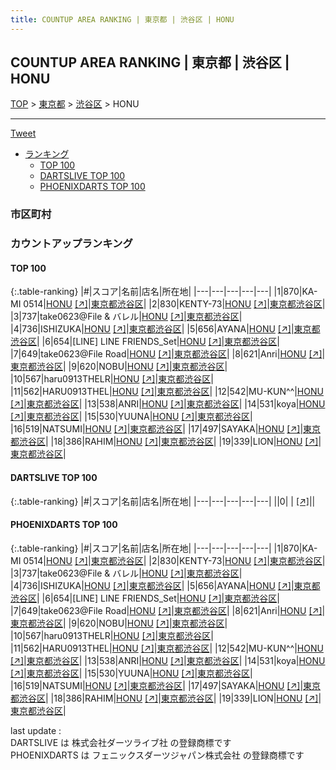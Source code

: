 ```yaml
---
title: COUNTUP AREA RANKING | 東京都 | 渋谷区 | HONU
---
```

## COUNTUP AREA RANKING | 東京都 | 渋谷区 | HONU

[TOP](/darts/rank/) > [東京都](/darts/rank/東京都/) > [渋谷区](/darts/rank/東京都/渋谷区/) > HONU

___

<a href="https://twitter.com/share?ref_src=twsrc%5Etfw" data-text="COUNTUP AREA RANKING | 東京都渋谷区HONU" class="twitter-share-button" data-hashtags="DARTSLIVE,PHOENIXDARTS,darts,ダーツ" data-show-count="false">Tweet</a>

* [ランキング](#カウントアップランキング)
    * [TOP 100](#top-100)
    * [DARTSLIVE TOP 100](#dartslive-top-100)
    * [PHOENIXDARTS TOP 100](#phoenixdarts-top-100)

### 市区町村

<ul>

</ul>

### カウントアップランキング

#### TOP 100



{:.table-ranking}
|#|スコア|名前|店名|所在地|
|---|---|---|---|---|
|1|870|<span class="rank-name-pd">KA-MI 0514</span>|<a href="/darts/rank/shops/75882.html">HONU</a> <a href="https://vs.phoenixdarts.com/jp/shop/shopDetailInfo/s_75882?s_seq=75882">[↗]</a>|<a href="/darts/rank/東京都/渋谷区">東京都渋谷区</a>|
|2|830|<span class="rank-name-pd">KENTY-73</span>|<a href="/darts/rank/shops/75882.html">HONU</a> <a href="https://vs.phoenixdarts.com/jp/shop/shopDetailInfo/s_75882?s_seq=75882">[↗]</a>|<a href="/darts/rank/東京都/渋谷区">東京都渋谷区</a>|
|3|737|<span class="rank-name-pd">take0623@File &amp; バレル</span>|<a href="/darts/rank/shops/75882.html">HONU</a> <a href="https://vs.phoenixdarts.com/jp/shop/shopDetailInfo/s_75882?s_seq=75882">[↗]</a>|<a href="/darts/rank/東京都/渋谷区">東京都渋谷区</a>|
|4|736|<span class="rank-name-pd">ISHIZUKA</span>|<a href="/darts/rank/shops/75882.html">HONU</a> <a href="https://vs.phoenixdarts.com/jp/shop/shopDetailInfo/s_75882?s_seq=75882">[↗]</a>|<a href="/darts/rank/東京都/渋谷区">東京都渋谷区</a>|
|5|656|<span class="rank-name-pd">AYANA</span>|<a href="/darts/rank/shops/75882.html">HONU</a> <a href="https://vs.phoenixdarts.com/jp/shop/shopDetailInfo/s_75882?s_seq=75882">[↗]</a>|<a href="/darts/rank/東京都/渋谷区">東京都渋谷区</a>|
|6|654|<span class="rank-name-pd">[LINE] LINE FRIENDS_Set</span>|<a href="/darts/rank/shops/75882.html">HONU</a> <a href="https://vs.phoenixdarts.com/jp/shop/shopDetailInfo/s_75882?s_seq=75882">[↗]</a>|<a href="/darts/rank/東京都/渋谷区">東京都渋谷区</a>|
|7|649|<span class="rank-name-pd">take0623@File Road</span>|<a href="/darts/rank/shops/75882.html">HONU</a> <a href="https://vs.phoenixdarts.com/jp/shop/shopDetailInfo/s_75882?s_seq=75882">[↗]</a>|<a href="/darts/rank/東京都/渋谷区">東京都渋谷区</a>|
|8|621|<span class="rank-name-pd">Anri</span>|<a href="/darts/rank/shops/75882.html">HONU</a> <a href="https://vs.phoenixdarts.com/jp/shop/shopDetailInfo/s_75882?s_seq=75882">[↗]</a>|<a href="/darts/rank/東京都/渋谷区">東京都渋谷区</a>|
|9|620|<span class="rank-name-pd">NOBU</span>|<a href="/darts/rank/shops/75882.html">HONU</a> <a href="https://vs.phoenixdarts.com/jp/shop/shopDetailInfo/s_75882?s_seq=75882">[↗]</a>|<a href="/darts/rank/東京都/渋谷区">東京都渋谷区</a>|
|10|567|<span class="rank-name-pd">haru0913THELR</span>|<a href="/darts/rank/shops/75882.html">HONU</a> <a href="https://vs.phoenixdarts.com/jp/shop/shopDetailInfo/s_75882?s_seq=75882">[↗]</a>|<a href="/darts/rank/東京都/渋谷区">東京都渋谷区</a>|
|11|562|<span class="rank-name-pd">HARU0913THEL</span>|<a href="/darts/rank/shops/75882.html">HONU</a> <a href="https://vs.phoenixdarts.com/jp/shop/shopDetailInfo/s_75882?s_seq=75882">[↗]</a>|<a href="/darts/rank/東京都/渋谷区">東京都渋谷区</a>|
|12|542|<span class="rank-name-pd">MU-KUN^^</span>|<a href="/darts/rank/shops/75882.html">HONU</a> <a href="https://vs.phoenixdarts.com/jp/shop/shopDetailInfo/s_75882?s_seq=75882">[↗]</a>|<a href="/darts/rank/東京都/渋谷区">東京都渋谷区</a>|
|13|538|<span class="rank-name-pd">ANRI</span>|<a href="/darts/rank/shops/75882.html">HONU</a> <a href="https://vs.phoenixdarts.com/jp/shop/shopDetailInfo/s_75882?s_seq=75882">[↗]</a>|<a href="/darts/rank/東京都/渋谷区">東京都渋谷区</a>|
|14|531|<span class="rank-name-pd">koya</span>|<a href="/darts/rank/shops/75882.html">HONU</a> <a href="https://vs.phoenixdarts.com/jp/shop/shopDetailInfo/s_75882?s_seq=75882">[↗]</a>|<a href="/darts/rank/東京都/渋谷区">東京都渋谷区</a>|
|15|530|<span class="rank-name-pd">YUUNA</span>|<a href="/darts/rank/shops/75882.html">HONU</a> <a href="https://vs.phoenixdarts.com/jp/shop/shopDetailInfo/s_75882?s_seq=75882">[↗]</a>|<a href="/darts/rank/東京都/渋谷区">東京都渋谷区</a>|
|16|519|<span class="rank-name-pd">NATSUMI</span>|<a href="/darts/rank/shops/75882.html">HONU</a> <a href="https://vs.phoenixdarts.com/jp/shop/shopDetailInfo/s_75882?s_seq=75882">[↗]</a>|<a href="/darts/rank/東京都/渋谷区">東京都渋谷区</a>|
|17|497|<span class="rank-name-pd">SAYAKA</span>|<a href="/darts/rank/shops/75882.html">HONU</a> <a href="https://vs.phoenixdarts.com/jp/shop/shopDetailInfo/s_75882?s_seq=75882">[↗]</a>|<a href="/darts/rank/東京都/渋谷区">東京都渋谷区</a>|
|18|386|<span class="rank-name-pd">RAHIM</span>|<a href="/darts/rank/shops/75882.html">HONU</a> <a href="https://vs.phoenixdarts.com/jp/shop/shopDetailInfo/s_75882?s_seq=75882">[↗]</a>|<a href="/darts/rank/東京都/渋谷区">東京都渋谷区</a>|
|19|339|<span class="rank-name-pd">LION</span>|<a href="/darts/rank/shops/75882.html">HONU</a> <a href="https://vs.phoenixdarts.com/jp/shop/shopDetailInfo/s_75882?s_seq=75882">[↗]</a>|<a href="/darts/rank/東京都/渋谷区">東京都渋谷区</a>|


#### DARTSLIVE TOP 100



{:.table-ranking}
|#|スコア|名前|店名|所在地|
|---|---|---|---|---|
||0|<span class="rank-name-dl"> </span>|<a href="/darts/rank/shops/.html"></a> <a href="">[↗]</a>|<a href="/darts/rank//"></a>|


#### PHOENIXDARTS TOP 100



{:.table-ranking}
|#|スコア|名前|店名|所在地|
|---|---|---|---|---|
|1|870|<span class="rank-name-pd">KA-MI 0514</span>|<a href="/darts/rank/shops/75882.html">HONU</a> <a href="https://vs.phoenixdarts.com/jp/shop/shopDetailInfo/s_75882?s_seq=75882">[↗]</a>|<a href="/darts/rank/東京都/渋谷区">東京都渋谷区</a>|
|2|830|<span class="rank-name-pd">KENTY-73</span>|<a href="/darts/rank/shops/75882.html">HONU</a> <a href="https://vs.phoenixdarts.com/jp/shop/shopDetailInfo/s_75882?s_seq=75882">[↗]</a>|<a href="/darts/rank/東京都/渋谷区">東京都渋谷区</a>|
|3|737|<span class="rank-name-pd">take0623@File &amp; バレル</span>|<a href="/darts/rank/shops/75882.html">HONU</a> <a href="https://vs.phoenixdarts.com/jp/shop/shopDetailInfo/s_75882?s_seq=75882">[↗]</a>|<a href="/darts/rank/東京都/渋谷区">東京都渋谷区</a>|
|4|736|<span class="rank-name-pd">ISHIZUKA</span>|<a href="/darts/rank/shops/75882.html">HONU</a> <a href="https://vs.phoenixdarts.com/jp/shop/shopDetailInfo/s_75882?s_seq=75882">[↗]</a>|<a href="/darts/rank/東京都/渋谷区">東京都渋谷区</a>|
|5|656|<span class="rank-name-pd">AYANA</span>|<a href="/darts/rank/shops/75882.html">HONU</a> <a href="https://vs.phoenixdarts.com/jp/shop/shopDetailInfo/s_75882?s_seq=75882">[↗]</a>|<a href="/darts/rank/東京都/渋谷区">東京都渋谷区</a>|
|6|654|<span class="rank-name-pd">[LINE] LINE FRIENDS_Set</span>|<a href="/darts/rank/shops/75882.html">HONU</a> <a href="https://vs.phoenixdarts.com/jp/shop/shopDetailInfo/s_75882?s_seq=75882">[↗]</a>|<a href="/darts/rank/東京都/渋谷区">東京都渋谷区</a>|
|7|649|<span class="rank-name-pd">take0623@File Road</span>|<a href="/darts/rank/shops/75882.html">HONU</a> <a href="https://vs.phoenixdarts.com/jp/shop/shopDetailInfo/s_75882?s_seq=75882">[↗]</a>|<a href="/darts/rank/東京都/渋谷区">東京都渋谷区</a>|
|8|621|<span class="rank-name-pd">Anri</span>|<a href="/darts/rank/shops/75882.html">HONU</a> <a href="https://vs.phoenixdarts.com/jp/shop/shopDetailInfo/s_75882?s_seq=75882">[↗]</a>|<a href="/darts/rank/東京都/渋谷区">東京都渋谷区</a>|
|9|620|<span class="rank-name-pd">NOBU</span>|<a href="/darts/rank/shops/75882.html">HONU</a> <a href="https://vs.phoenixdarts.com/jp/shop/shopDetailInfo/s_75882?s_seq=75882">[↗]</a>|<a href="/darts/rank/東京都/渋谷区">東京都渋谷区</a>|
|10|567|<span class="rank-name-pd">haru0913THELR</span>|<a href="/darts/rank/shops/75882.html">HONU</a> <a href="https://vs.phoenixdarts.com/jp/shop/shopDetailInfo/s_75882?s_seq=75882">[↗]</a>|<a href="/darts/rank/東京都/渋谷区">東京都渋谷区</a>|
|11|562|<span class="rank-name-pd">HARU0913THEL</span>|<a href="/darts/rank/shops/75882.html">HONU</a> <a href="https://vs.phoenixdarts.com/jp/shop/shopDetailInfo/s_75882?s_seq=75882">[↗]</a>|<a href="/darts/rank/東京都/渋谷区">東京都渋谷区</a>|
|12|542|<span class="rank-name-pd">MU-KUN^^</span>|<a href="/darts/rank/shops/75882.html">HONU</a> <a href="https://vs.phoenixdarts.com/jp/shop/shopDetailInfo/s_75882?s_seq=75882">[↗]</a>|<a href="/darts/rank/東京都/渋谷区">東京都渋谷区</a>|
|13|538|<span class="rank-name-pd">ANRI</span>|<a href="/darts/rank/shops/75882.html">HONU</a> <a href="https://vs.phoenixdarts.com/jp/shop/shopDetailInfo/s_75882?s_seq=75882">[↗]</a>|<a href="/darts/rank/東京都/渋谷区">東京都渋谷区</a>|
|14|531|<span class="rank-name-pd">koya</span>|<a href="/darts/rank/shops/75882.html">HONU</a> <a href="https://vs.phoenixdarts.com/jp/shop/shopDetailInfo/s_75882?s_seq=75882">[↗]</a>|<a href="/darts/rank/東京都/渋谷区">東京都渋谷区</a>|
|15|530|<span class="rank-name-pd">YUUNA</span>|<a href="/darts/rank/shops/75882.html">HONU</a> <a href="https://vs.phoenixdarts.com/jp/shop/shopDetailInfo/s_75882?s_seq=75882">[↗]</a>|<a href="/darts/rank/東京都/渋谷区">東京都渋谷区</a>|
|16|519|<span class="rank-name-pd">NATSUMI</span>|<a href="/darts/rank/shops/75882.html">HONU</a> <a href="https://vs.phoenixdarts.com/jp/shop/shopDetailInfo/s_75882?s_seq=75882">[↗]</a>|<a href="/darts/rank/東京都/渋谷区">東京都渋谷区</a>|
|17|497|<span class="rank-name-pd">SAYAKA</span>|<a href="/darts/rank/shops/75882.html">HONU</a> <a href="https://vs.phoenixdarts.com/jp/shop/shopDetailInfo/s_75882?s_seq=75882">[↗]</a>|<a href="/darts/rank/東京都/渋谷区">東京都渋谷区</a>|
|18|386|<span class="rank-name-pd">RAHIM</span>|<a href="/darts/rank/shops/75882.html">HONU</a> <a href="https://vs.phoenixdarts.com/jp/shop/shopDetailInfo/s_75882?s_seq=75882">[↗]</a>|<a href="/darts/rank/東京都/渋谷区">東京都渋谷区</a>|
|19|339|<span class="rank-name-pd">LION</span>|<a href="/darts/rank/shops/75882.html">HONU</a> <a href="https://vs.phoenixdarts.com/jp/shop/shopDetailInfo/s_75882?s_seq=75882">[↗]</a>|<a href="/darts/rank/東京都/渋谷区">東京都渋谷区</a>|


<div class="footer border-top border-gray-light mt-5 pt-3 text-right text-gray">
    last update : <span style="font-weight: italic" id="foot_last_modified"></span><br />
    DARTSLIVE は 株式会社ダーツライブ社 の登録商標です<br />
    PHOENIXDARTS は フェニックスダーツジャパン株式会社 の登録商標です<br />
</div>

<script src="https://cdnjs.cloudflare.com/ajax/libs/jquery.tablesorter/2.31.3/js/jquery.tablesorter.min.js" integrity="sha512-qzgd5cYSZcosqpzpn7zF2ZId8f/8CHmFKZ8j7mU4OUXTNRd5g+ZHBPsgKEwoqxCtdQvExE5LprwwPAgoicguNg==" crossorigin="anonymous" referrerpolicy="no-referrer"></script>
<link rel="stylesheet" href="https://cdnjs.cloudflare.com/ajax/libs/jquery.tablesorter/2.31.3/css/theme.default.min.css" integrity="sha512-wghhOJkjQX0Lh3NSWvNKeZ0ZpNn+SPVXX1Qyc9OCaogADktxrBiBdKGDoqVUOyhStvMBmJQ8ZdMHiR3wuEq8+w==" crossorigin="anonymous" referrerpolicy="no-referrer" />
<script>
$(function() {
    $(".table-ranking").tablesorter({sortList:[[0, 0]]});
    $("#foot_last_modified").text(formatDate(new Date(document.lastModified), 'yyyy-MM-dd HH:mm:ss'));
});
</script>

<script async src="https://platform.twitter.com/widgets.js" charset="utf-8"></script>
